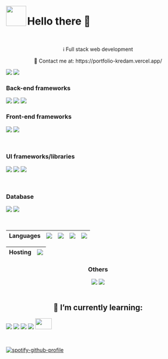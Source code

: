 
<p align="center">
    <img align="left" src="https://tenor.com/view/jojo-greeting-smile-star-platinum-hi-gif-17297758.gif" width="55" height="55" />
  <p align="left">
      <h1 align="left">  Hello there 👋</h1>
  </p>
</p>
&nbsp;
<div align="center">
      <p> ℹ️ Full stack web development</p>
      <p>💬 Contact me at:  https://portfolio-kredam.vercel.app/ </p>
</div>
    <img src="https://github-readme-stats.vercel.app/api/top-langs/?username=Kredam&layout=compact" />
    <img src="https://github-readme-stats.vercel.app/api?username=Kredam&show_icons=true&theme=tokyonight" />
&nbsp;
<p align="center" >
    <p align="right">
      <h3>Back-end frameworks</h3>
      <img  src="https://img.shields.io/badge/flask-%23000.svg?style=for-the-badge&logo=flask&logoColor=white" />
      <img src="https://img.shields.io/badge/node.js-6DA55F?style=for-the-badge&logo=node.js&logoColor=white" />
      <img src="https://img.shields.io/badge/express.js-%23404d59.svg?style=for-the-badge&logo=express&logoColor=%2361DAFB" />
    </p>
    <p align="left">
        <h3>Front-end frameworks</h3>
        <img  src="https://img.shields.io/badge/react-%2320232a.svg?style=for-the-badge&logo=react&logoColor=%2361DAFB" />
        <img src="https://img.shields.io/badge/Next-black?style=for-the-badge&logo=next.js&logoColor=white" />
    </p>
</p>
&nbsp;
<div>
    <p align="left">
        <h3>UI frameworks/libraries</h3>
        <img src="https://img.shields.io/badge/chakra-%234ED1C5.svg?style=for-the-badge&logo=chakraui&logoColor=white" />
        <img src="https://img.shields.io/badge/MUI-%230081CB.svg?style=for-the-badge&logo=material-ui&logoColor=white" />
        <img src="https://img.shields.io/badge/bootstrap-%23563D7C.svg?style=for-the-badge&logo=bootstrap&logoColor=white" />
    </p>
  </p>
</div>
&nbsp;
<div>
    <p align="left">
        <h3>Database</h3>
        <img src="https://img.shields.io/badge/mysql-%2300f.svg?style=for-the-badge&logo=mysql&logoColor=white" />
        <img src="https://img.shields.io/badge/sqlite-%2307405e.svg?style=for-the-badge&logo=sqlite&logoColor=white" />
    </p>
  </p>
</div>

&nbsp;
    
Languages | <img src="https://img.shields.io/badge/python-3670A0?style=for-the-badge&logo=python&logoColor=ffdd54"> | <img src="https://img.shields.io/badge/javascript-%23323330.svg?style=for-the-badge&logo=javascript&logoColor=%23F7DF1E"> | <img src="https://img.shields.io/badge/java-%23ED8B00.svg?style=for-the-badge&logo=java&logoColor=white"> | <img src="https://img.shields.io/badge/c++-%2300599C.svg?style=for-the-badge&logo=c%2B%2B&logoColor=white">  | 
--- | --- | --- | --- |--- 

Hosting | <img src="https://img.shields.io/badge/vercel-%23000000.svg?style=for-the-badge&logo=vercel&logoColor=white" />  |
--- |--- 
    

<div align="center">
    <h3>Others</h3>
    <img src="https://img.shields.io/badge/React_Router-CA4245?style=for-the-badge&logo=react-router&logoColor=white" />
    <img src="https://img.shields.io/badge/redux-%23593d88.svg?style=for-the-badge&logo=redux&logoColor=white" />

</div>
&nbsp;
<div align="center">
  <h2>🌱 I’m currently learning:</h2>
  <p align="left">
    <img src="https://img.shields.io/badge/angular-%23DD0031.svg?style=for-the-badge&logo=angular&logoColor=white" />
    <img src="https://img.shields.io/badge/react_native-%2320232a.svg?style=for-the-badge&logo=react&logoColor=%2361DAFB" />
    <img src="https://img.shields.io/badge/opencv-%23white.svg?style=for-the-badge&logo=opencv&logoColor=white" />
    <img src="https://img.shields.io/badge/Oracle-F80000?style=for-the-badge&logo=oracle&logoColor=white" />
    <img src="https://www.countryflags.com/wp-content/uploads/japan-flag-png-xl.png" height="30px" width="45px"/>
  </p>
</div>

&nbsp;

[![spotify-github-profile](https://spotify-github-profile.vercel.app/api/view?uid=21n52mk7iklcht7wr6p5g3zgi&cover_image=true&theme=novatorem&bar_color=4c1010&bar_color_cover=true)](https://github.com/kittinan/spotify-github-profile)
